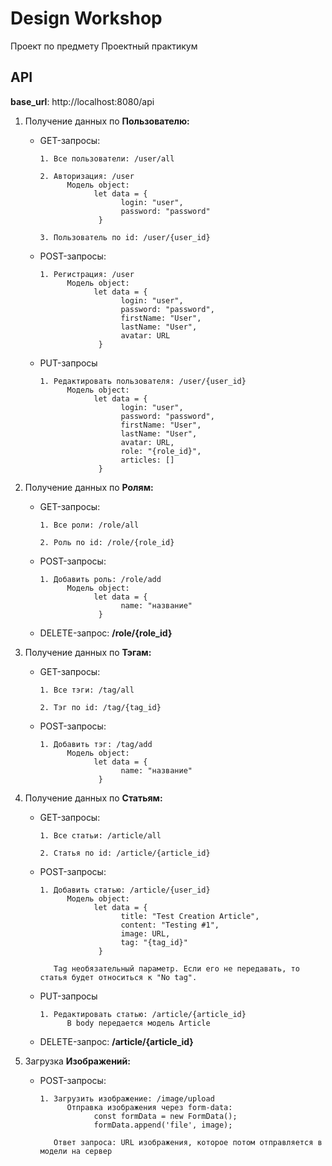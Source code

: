# Design Workshop
Проект по предмету Проектный практикум


## API

**base_url**: http://localhost:8080/api

1. Получение данных по **Пользователю:**

      + GET-запросы: 
      
            1. Все пользователи: /user/all
            
            2. Авторизация: /user
                  Модель object: 
                        let data = {
                              login: "user",
                              password: "password"
                         }
            
            3. Пользователь по id: /user/{user_id}


      + POST-запросы: 
      
            1. Регистрация: /user         
                  Модель object: 
                        let data = {
                              login: "user",
                              password: "password",
                              firstName: "User",
                              lastName: "User",
                              avatar: URL
                         }
                         
      + PUT-запросы
      
            1. Редактировать пользователя: /user/{user_id}
                  Модель object: 
                        let data = {
                              login: "user",
                              password: "password",
                              firstName: "User",
                              lastName: "User",
                              avatar: URL,
                              role: "{role_id}",
                              articles: []
                         }
                         
2. Получение данных по **Ролям:**

      + GET-запросы: 
      
            1. Все роли: /role/all
            
            2. Роль по id: /role/{role_id}
            
      + POST-запросы: 
      
            1. Добавить роль: /role/add       
                  Модель object: 
                        let data = {
                              name: "название"
                         }
                         
      + DELETE-запрос: **/role/{role_id}**
      
3. Получение данных по **Тэгам:**

      + GET-запросы: 
      
            1. Все тэги: /tag/all
            
            2. Тэг по id: /tag/{tag_id}
            
      + POST-запросы: 
      
            1. Добавить тэг: /tag/add         
                  Модель object: 
                        let data = {
                              name: "название"
                         }
                         
4. Получение данных по **Статьям:**

      + GET-запросы: 
      
            1. Все статьи: /article/all
            
            2. Статья по id: /article/{article_id}
            
      + POST-запросы: 
      
            1. Добавить статью: /article/{user_id}         
                  Модель object: 
                        let data = {
                              title: "Test Creation Article",
                              content: "Testing #1",
                              image: URL,
                              tag: "{tag_id}"
                         }
                         
               Tag необязательный параметр. Если его не передавать, то статья будет относиться к "No tag".
               
      + PUT-запросы
      
            1. Редактировать статью: /article/{article_id}
                  В body передается модель Article
                  
      + DELETE-запрос: **/article/{article_id}**

5. Загрузка **Изображений:**
            
      + POST-запросы: 
      
            1. Загрузить изображение: /image/upload        
                  Отправка изображения через form-data:
                        const formData = new FormData();
                        formData.append('file', image);
                        
               Ответ запроса: URL изображения, которое потом отправляется в модели на сервер
